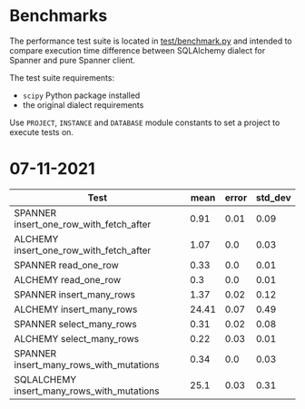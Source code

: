 # Benchmarks

The performance test suite is located in [test/benchmark.py](https://github.com/cloudspannerecosystem/python-spanner-sqlalchemy/blob/main/test/benchmark.py) and intended to compare execution time difference between SQLAlchemy dialect for Spanner and pure Spanner client.

The test suite requirements:
- `scipy` Python package installed
- the original dialect requirements

Use `PROJECT`, `INSTANCE` and `DATABASE` module constants to set a project to execute tests on.

# 07-11-2021

|Test|mean|error|std_dev|
|----|-------|-----|--------|
|SPANNER insert_one_row_with_fetch_after| 0.91|0.01|0.09|
|ALCHEMY insert_one_row_with_fetch_after|  1.07| 0.0|0.03|
|SPANNER read_one_row| 0.33| 0.0| 0.01|
|ALCHEMY read_one_row| 0.3| 0.0| 0.01|
|SPANNER insert_many_rows|  1.37| 0.02| 0.12|
|ALCHEMY insert_many_rows|  24.41| 0.07| 0.49|
|SPANNER select_many_rows| 0.31| 0.02| 0.08|
|ALCHEMY select_many_rows|   0.22| 0.03| 0.01|
|SPANNER insert_many_rows_with_mutations| 0.34| 0.0| 0.03|
|SQLALCHEMY insert_many_rows_with_mutations| 25.1| 0.03| 0.31|
